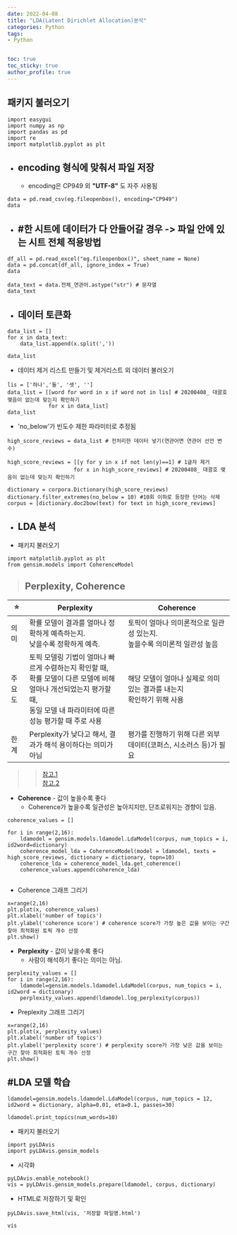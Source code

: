 ```yaml
---
date: 2022-04-08
title: "LDA(Latent Dirichlet Allocation)분석"
categories: Python
tags: 
- Python


toc: true  
toc_sticky: true 
author_profile: true
---
```


## 패키지 불러오기
```
import easygui
import numpy as np
import pandas as pd
import re
import matplotlib.pyplot as plt
```


* ## encoding 형식에 맞춰서 파일 저장

  - encoding은 CP949 외 __"UTF-8"__ 도 자주 사용됨
```
data = pd.read_csv(eg.fileopenbox(), encoding="CP949")
data
```



* ## #한 시트에 데이터가 다 안들어갈 경우 -> 파일 안에 있는 시트 전체 적용방법

```
df_all = pd.read_excel("eg.fileopenbox()", sheet_name = None)
data = pd.concat(df_all, ignore_index = True)
data
```

```
data_text = data.전체_연관어.astype("str") # 문자열
data_text
```




* ## 데이터 토큰화

```
data_list = []
for x in data_text:
    data_list.append(x.split(','))

data_list    
```


  - 데이터 제거 리스트 만들기 및 제거리스트 외 데이터 불러오기
```
lis = ['하나','둘', '셋', '']
data_list = [[word for word in x if word not in lis] # 20200408_ 대괄호 맺음이 없는데 맞는지 확인하기
             for x in data_list]
data_list
```


  - 'no_below'가 빈도수 제한 파라미터로 추정됨


```
high_score_reviews = data_list # 전처리한 데이터 넣기(연관어면 연관어 선언 변수)

high_score_reviews = [[y for y in x if not len(y)==1] # 1글자 제거
                     for x in high_score_reviews] # 20200408_ 대괄호 맺음이 없는데 맞는지 확인하기

dictionary = corpora.Dictionary(high_score_reviews)
dictionary.filter_extremes(no_below = 10) #10회 이하로 등장한 단어는 삭제 
corpus = [dictionary.doc2bow(text) for text in high_score_reviews]
```



* ## LDA 분석


- 패키지 불러오기
```
import matplotlib.pyplot as plt
from gensim.models import CoherenceModel
```


> ## Perplexity, Coherence


⭐ |Perplexity | Coherence
---------|----------|---------
 의미 | 확률 모델이 결과를 얼마나 정확하게 예측하는지.<br> 낮을수록 정확하게 예측. | 토픽이 얼마나 의미론적으로 일관성 있는지. <br>높을수록 의미론적 일관성 높음
주요도 | 토픽 모델링 기법이 얼마나 빠르게 수렴하는지 확인할 때,<br> 확률 모델이 다른 모델에 비해 얼마나 개선되었는지 평가할 때,<br> 동일 모델 내 파라미터에 따른 성능 평가할 때 주로 사용| 해당 모델이 얼마나 실제로 의미있는 결과를 내는지<br> 확인하기 위해 사용 
한계 | Perplexity가 낮다고 해서, 결과가 해석 용이하다는 의미가 아님 | 평가를 진행하기 위해 다른 외부 데이터(코퍼스, 시소러스 등)가 필요

>> [참고.1](https://bab2min.tistory.com/587)<br>
>>[참고.2](https://coredottoday.github.io/2018/09/17/%EB%AA%A8%EB%8D%B8-%ED%8C%8C%EB%9D%BC%EB%AF%B8%ED%84%B0-%ED%8A%9C%EB%8B%9D/)




- **Coherence** - 값이 높을수록 좋다
    - Coherence가 높을수록 일관성은 높아지지만, 단조로워지는 경향이 있음.


```
coherence_values = []

for i in range(2,16):
    ldamodel = gensim.models.ldamodel.LdaModel(corpus, num_topics = i, id2word=dictionary)
    coherence_model_lda = CoherenceModel(model = ldamodel, texts = high_score_reviews, dictionary = dictionary, topn=10)
    coherence_lda = coherence_model_lda.get_coherence()
    coherence_values.append(coherence_lda)
    
```


- Coherence 그래프 그리기

```
x=range(2,16)    
plt.plot(x, coherence_values)
plt.xlabel('number of topics')
plt.ylabel('coherence score') # coherence score가 가장 높은 값을 보이는 구간 찾아 최적화된 토픽 개수 선정
plt.show()
```



- **Perplexity** - 값이 낮을수록 좋다
  - 사람이 해석하기 좋다는 의미는 아님.

```
perplexity_values = []
for i in range(2,16):
    ldamodel=gensim.models.ldamodel.LdaModel(corpus, num_topics = i, id2word = dictionary)
    perplexity_values.append(ldamodel.log_perplexity(corpus))
```


- Preplexity 그래프 그리기

```
x=range(2,16)
plt.plot(x, perplexity_values)
plt.xlabel('number of topics')
plt.ylabel('perplexity score') # perplexity score가 가장 낮은 값을 보이는 구간 찾아 최적화된 토픽 개수 선정
plt.show()
```

## #LDA 모델 학습

```
ldamodel=gensim.models.ldamodel.LdaModel(corpus, num_topics = 12, id2word = dictionary, alpha=0.01, eta=0.1, passes=30)

ldamodel.print_topics(num_words=10)
```

- 패키지 불러오기

```
import pyLDAvis
import pyLDAvis.gensim_models
```

- 시각화

```
pyLDAvis.enable_notebook()
vis = pyLDAvis.gensim_models.prepare(ldamodel, corpus, dictionary)
```

- HTML로 저장하기 및 확인

```
pyLDAvis.save_html(vis, '저장할 파일명.html')

vis
```